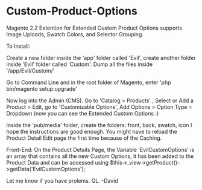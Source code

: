 # Custom-Product-Options
Magento 2.2 Extention for Extended Custom Product Options supports Image Uploads, Swatch Colors, and Selector Grouping.

To Install:

Create a new folder inside the 'app' folder called 'Evil', create another folder inside 'Evil' folder called 'Custom'. Dump all the files inside '/app/Evil/Custom/'

Go to Command Line and in the root folder of Magento, enter 'php bin/magento setup:upgrade'

Now log into the Admin (CMS). Go to 'Catalog > Products' , Select or Add a Product > Edit, go to 'Customizable Options', Add Options > Option Type = Dropdown (now you can see the Extended Custom Options :)

Inside the 'pub/media' folder, create the folders: front, back, swatch, icon
I hope the instructions are good enough. You might have to reload the Product Detail Edit page the first time because of the Caching.

Front-End: 
 On the Product Details Page, the Variable 'EvilCustomOptions' is an array that contains all the new Custom Options, it has been added to the Product Data and can be accessed using  $this->_view->getProduct()->getData('EvilCustomOptions');

Let me know if you have prolems.
GL.
-David

